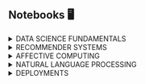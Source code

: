 ## Notebooks 🖥️

<!--
**yesidospitiamedina/yesidospitiamedina** is a ✨ _special_ ✨ repository because its `README.md` (this file) appears on your GitHub profile.

Here are some ideas to get you started:

- 🔭 I’m currently working on ...
- 🌱 I’m currently learning ...
- 👯 I’m looking to collaborate on ...
- 🤔 I’m looking for help with ...
- 💬 Ask me about ...
- 📫 How to reach me: ...
- 😄 Pronouns: ...
- ⚡ Fun fact: ...
-->


<details>
<summary>DATA SCIENCE FUNDAMENTALS</summary>
  
| Project Name  | Notebook | Video | Dataset |
| ------------- | ------------- | ------------- | ------------- |
| Linear regression  | <a href="https://colab.research.google.com/drive/1y8kOr1WamgBTzGON6gkxF84le1SaZtLg?usp=sharing" target="_blank" rel="noopener"> <img src="https://github.com/yesidospitiamedina/yesidospitiamedina/blob/main/icons/colab.png" height="30" width="48"/>  </a> | <a href="https://www.loom.com/share/3c46e19af23c4bcfa013edef136fdee2?sid=b76a942f-6cb6-4b68-84f8-a64ec3ed6a41" target="_blank" rel="noopener"> <img src="https://github.com/yesidospitiamedina/yesidospitiamedina/blob/main/icons/video.png" height="30" width="38"/>  | <a href="datasets/vinos.csv" target="_blank" rel="noopener"> <img src="https://github.com/yesidospitiamedina/yesidospitiamedina/blob/main/icons/save.png" height="30" width="30"/>|
| Logistic regression  | <a href="https://colab.research.google.com/drive/1G4jqFHxDS6q1eFStvIWBzjZT46pYZO0-?usp=sharing" target="_blank" rel="noopener"> <img src="https://github.com/yesidospitiamedina/yesidospitiamedina/blob/main/icons/colab.png" height="30" width="48"/>  </a> | <a href="https://www.loom.com/share/87259c6bb1b84809b805c10341687101?sid=2f2651b0-f171-41fb-9bf3-6d32938c21f0" target="_blank" rel="noopener"> <img src="https://github.com/yesidospitiamedina/yesidospitiamedina/blob/main/icons/video.png" height="30" width="38"/>   | <a href="datasets/diabetes.csv" target="_blank" rel="noopener"> <img src="https://github.com/yesidospitiamedina/yesidospitiamedina/blob/main/icons/save.png" height="30" width="30"/> |
| Clustering  | <a href="https://colab.research.google.com/drive/1l-wnT4oAskpQUaQXePCakfMUW0gPXVmV?usp=sharing" target="_blank" rel="noopener"> <img src="https://github.com/yesidospitiamedina/yesidospitiamedina/blob/main/icons/colab.png" height="30" width="48"/>  </a> | ----- | <a href="datasets/calabazas2.csv" target="_blank" rel="noopener"> <img src="https://github.com/yesidospitiamedina/yesidospitiamedina/blob/main/icons/save.png" height="30" width="30"/> |

</details>


<details>
<summary>RECOMMENDER SYSTEMS</summary>

| Project Name  | Notebook | Video | Dataset |
| ------------- | ------------- | ------------- | ------------- |
| Mediaeval emotional viewer  | <a href="https://colab.research.google.com/drive/1kBvQpwX5m0v0GpMGytKHi5vTT3QFLJOs?usp=sharing" target="_blank" rel="noopener"> <img src="https://github.com/yesidospitiamedina/yesidospitiamedina/blob/main/icons/colab.png" height="30" width="48"/>  | -----  | Inside the notebook|
|A machine learning model for emotion recognition in music  | <a href="https://colab.research.google.com/drive/1e_zAKW5669Fa47UOUavXOMpPPfmKv6lH?usp=sharing" target="_blank" rel="noopener"> <img src="https://github.com/yesidospitiamedina/yesidospitiamedina/blob/main/icons/colab.png" height="30" width="48"/>  | -----  | Inside the notebook|
| Fuzzy Classifier System for V/A in Music  | <a href="https://colab.research.google.com/drive/1vUJOe4c6QkPAEA4dI_qEaBXJIHJ5alPy?usp=sharing#scrollTo=de9TM8i4V2vc" target="_blank" rel="noopener"> <img src="https://github.com/yesidospitiamedina/yesidospitiamedina/blob/main/icons/colab.png" height="30" width="48"/>  | -----  | -----|
</details>

<details>
<summary>AFFECTIVE COMPUTING</summary>

| Project Name  | Notebook | Video | Dataset |
| ------------- | ------------- | ------------- | ------------- |
| Facial emotion recognition  | <a href="https://colab.research.google.com/drive/14Rycyok3bhc-BCEUc57EneX4HxBFsslk?usp=sharing&authuser=1#scrollTo=r6iS-w5FW0Ji" target="_blank" rel="noopener"> <img src="https://github.com/yesidospitiamedina/yesidospitiamedina/blob/main/icons/colab.png" height="30" width="48"/>  | -----  | -----|

</details>

<details>
<summary>NATURAL LANGUAGE PROCESSING</summary>

| Project Name  | Notebook | Video | Dataset |
| ------------- | ------------- | ------------- | ------------- |
| Identity identifier  | <a href="https://colab.research.google.com/drive/1FRL_PgSHP2Q5zh0NRprdpJ0hnTM-4yg7?usp=sharing" target="_blank" rel="noopener"> <img src="https://github.com/yesidospitiamedina/yesidospitiamedina/blob/main/icons/colab.png" height="30" width="48"/>  | -----  | ----- |
| Sentiment analysis  | <a href="https://colab.research.google.com/drive/10ZVTJT7TdLfdTFY7kl4dXUqeU7ZK9w9O?usp=sharing" target="_blank" rel="noopener"> <img src="https://github.com/yesidospitiamedina/yesidospitiamedina/blob/main/icons/colab.png" height="30" width="48"/>  | -----  | -----|



</details>

<details>
<summary>DEPLOYMENTS</summary>

| Application | Details | 
| ------------- | ------------- |
| <a href="http://104.237.5.250/music-visualizer/">Emotional music player</a> | Music player of songs from the ENSA dataset with real-time visualization for emotion recognition. |
| <a href="http://104.237.5.250/evaluacionensa/form.php">ENSA song labeling.</a> | ENSA song labeling with likes and dislikes, emotional categorical modeling and other demographic information. |
| <a href="http://104.237.5.250/evaluacionensa/consultar.php">Labels generated on ENSA.</a> | Detailed report of the labels generated on the songs of the ENSA dataset. |
| <a href="http://104.237.5.250/interactive-play/">Music recommendation based on user interactions</a> | Prototype that captures implicit variables from user interaction. |
| <a href="http://104.237.5.250/interactive-sr/">Log Generator for Interactive Recommender System</a> | Implicit labeling based on image visualization |
| <a href="http://104.237.5.250/agent/">AI-based agent </a> | AI-based agent with knowledge and Yesid’s presentation |
</details>
